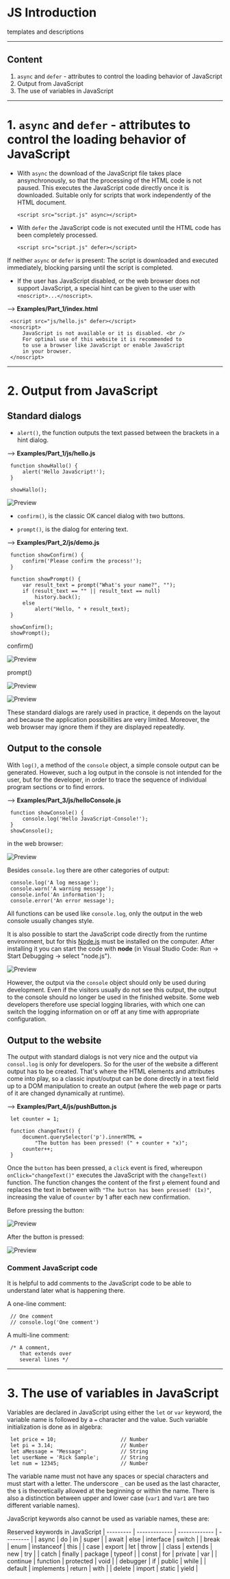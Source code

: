 # JS Introduction

 templates and descriptions

---------------------------------------------

## Content
 1. `async` and `defer` - attributes to control the loading behavior of JavaScript
 2. Output from JavaScript
 3. The use of variables in JavaScript


---------------------------------------------

# 1. `async` and `defer` - attributes to control the loading behavior of JavaScript
- With `async` the download of the JavaScript file takes place ansynchronously, so that the processing of the HTML code is not paused. This executes the JavaScript code directly once it is downloaded. Suitable only for scripts that work independently of the HTML document.

    ```
    <script src="script.js" async></script>
    ```

- With `defer` the JavaScript code is not executed until the HTML code has been completely processed. 

    ```
    <script src="script.js" defer></script>
    ```

If neither `async` or `defer` is present: The script is downloaded and executed immediately, blocking parsing until the script is completed.

- If the user has JavaScript disabled, or the web browser does not support JavaScript, a special hint can be given to the user with `<noscript>...</noscript>`.

--> **Examples/Part_1/index.html**
    
   ```
    <script src="js/hello.js" defer></script>
    <noscript>
        JavaScript is not available or it is disabled. <br />
        For optimal use of this website it is recommended to 
        to use a browser like JavaScript or enable JavaScript 
        in your browser.
    </noscript>
   ```

--------------------------------------------

# 2. Output from JavaScript
## Standard dialogs
- `alert()`, the function outputs the text passed between the brackets in a hint dialog.

--> **Examples/Part_1/js/hello.js**
    
   ```
    function showHallo() {
        alert('Hello JavaScript!');
    }

    showHallo();
   ```

 ![Preview](Images/alert.JPG)

- `confirm()`, is the classic OK cancel dialog with two buttons.

- `prompt()`, is the dialog for entering text.

--> **Examples/Part_2/js/demo.js**
    
   ```
    function showConfirm() {
        confirm('Please confirm the process!');
    }

    function showPrompt() {
        var result_text = prompt("What's your name?", "");
        if (result_text == "" || result_text == null)
            history.back();
        else
            alert("Hello, " + result_text);
    }

    showConfirm();
    showPrompt();
   ```
confirm()

 ![Preview](Images/confirm.JPG)

prompt()

 ![Preview](Images/prompt1.JPG)

 ![Preview](Images/prompt2.JPG)

These standard dialogs are rarely used in practice, it depends on the layout and because the application possibilities are very limited. Moreover, the web browser may ignore them if they are displayed repeatedly.


## Output to the console
With `log()`, a method of the `console` object, a simple console output can be generated. However, such a log output in the console is not intended for the user, but for the developer, in order to trace the sequence of individual program sections or to find errors.

--> **Examples/Part_3/js/helloConsole.js**
    
   ```
    function showConsole() {
        console.log('Hello JavaScript-Console!');
    }
    showConsole();
   ```

in the web browser:

 ![Preview](Images/ConsoleLog.JPG)

Besides `console.log` there are other categories of output:

   ```
    console.log('A log message');
    console.warn('A warning message');
    console.info('An information');
    console.error('An error message');
   ```

All functions can be used like `console.log`, only the output in the web console usually changes style.

It is also possible to start the JavaScript code directly from the runtime environment, but for this [Node.js](https://nodejs.org) must be installed on the computer. After installing it you can start the code with **node** (in Visual Studio Code: Run -> Start Debugging -> select "node.js").

 ![Preview](Images/DebugConsoleNode.JPG)

However, the output via the `console` object should only be used during development. Even if the visitors usually do not see this output, the output to the console should no longer be used in the finished website. Some web developers therefore use special logging libraries, with which one can switch the logging information on or off at any time with appropriate configuration.


## Output to the website
The output with standard dialogs is not very nice and the output via `consol.log` is only for developers. So for the user of the website a different output has to be created. That's where the HTML elements and attributes come into play, so a classic input/output can be done directly in a text field up to a DOM manipulation to create an output (where the web page or parts of it are changed dynamically at runtime).

--> **Examples/Part_4/js/pushButton.js**
    
   ```
    let counter = 1;

    function changeText() {
        document.querySelector('p').innerHTML =
            "The button has been pressed! (" + counter + "x)";
        counter++;
    }
   ```

Once the `button` has been pressed, a `click` event is fired, whereupon `onClick="changeText()"` executes the JavaScript with the `changeText()` function. The function changes the content of the first `p` element found and replaces the text in between with `"The button has been pressed! (1x)"`, increasing the value of `counter` by 1 after each new confirmation.

Before pressing the button:

 ![Preview](Images/BeforeButtonPressed.JPG)

After the button is pressed:

 ![Preview](Images/AfterButtonPressed.JPG)


### Comment JavaScript code
It is helpful to add comments to the JavaScript code to be able to understand later what is happening there.

A one-line comment:

   ```
    // One comment
    // console.log('One comment') 
   ```

A multi-line comment:

   ```
    /* A comment,
	   that extends over
       several lines */
   ```

-------------------------------------------

# 3. The use of variables in JavaScript
Variables are declared in JavaScript using either the `let` or `var` keyword, the variable name is followed by a `=` character and the value.
Such variable initialization is done as in algebra:

   ```
    let price = 10;                     // Number
    let pi = 3.14;                      // Number
    let aMessage = "Message";           // String
    let userName = 'Rick Sample';       // String
    let num = 12345;                    // Number
   ```

The variable name must not have any spaces or special characters and must start with a letter. The underscore `_` can be used as the last character, the `$` is theoretically allowed at the beginning or within the name. There is also a distinction between upper and lower case (`var1` and `Var1` are two different variable names).

JavaScript keywords also cannot be used as variable names, these are:

Reserved keywords in JavaScript 
| --------- | ------------- | ------------- | --------- |
| async     | do            | in            | super     |
| await     | else          | interface     | switch    |
| break     | enum          | instanceof    | this      |
| case      | export        | let           | throw     |
| class     | extends       | new           | try       |
| catch     | finally       | package       | typeof    |
| const     | for           | private       | var       |
| continue  | function      | protected     | void      |
| debugger  | if            | public        | while     |
| default   | implements    | return        | with      |
| delete    | import        | static        | yield     |

